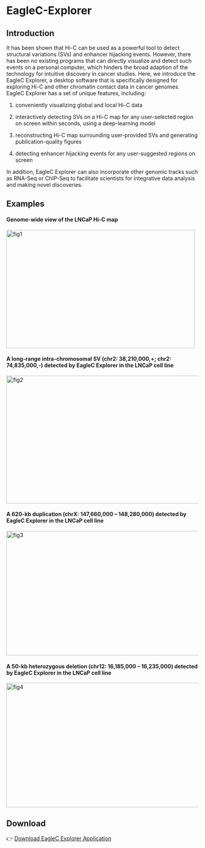 # EagleC-Explorer

## Introduction

It has been shown that Hi-C can be used as a powerful tool to detect structural variations (SVs) and enhancer hijacking events. However, there has been no existing programs that can directly visualize and detect such events on a personal computer, which hinders the broad adaption of the technology for intuitive discovery in cancer studies. Here, we introduce the EagleC Explorer, a desktop software that is specifically designed for exploring Hi-C and other chromatin contact data in cancer genomes. EagleC Explorer has a set of unique features, including:

1) conveniently visualizing global and local Hi-C data

2) interactively detecting SVs on a Hi-C map for any user-selected region on screen within seconds, using a deep-learning model

3) reconstructing Hi-C map surrounding user-provided SVs and generating publication-quality figures

4) detecting enhancer hijacking events for any user-suggested regions on screen

In addition, EagleC Explorer can also incorporate other genomic tracks such as RNA-Seq or ChIP-Seq to facilitate scientists for integrative data analysis and making novel discoveries.

## Examples

#### Genome-wide view of the LNCaP Hi-C map
<img width="494" height="310" alt="fig1" src="https://github.com/user-attachments/assets/39952911-9b03-40d5-ab6b-aa28270d3e56" />

#### A long-range intra-chromosomal SV (chr2: 38,210,000,+; chr2: 74,835,000,-) detected by EagleC Explorer in the LNCaP cell line
<img width="529" height="335" alt="fig2" src="https://github.com/user-attachments/assets/40578d89-ebc4-4d28-ac60-69746f9254f0" />

#### A 620-kb duplication (chrX: 147,660,000 – 148,280,000) detected by EagleC Explorer in the LNCaP cell line
<img width="531" height="326" alt="fig3" src="https://github.com/user-attachments/assets/3a9ace74-0ff2-4e48-addf-e7416c96be96" />

#### A 50-kb heterozygous deletion (chr12: 16,185,000 – 16,235,000) detected by EagleC Explorer in the LNCaP cell line
<img width="530" height="326" alt="fig4" src="https://github.com/user-attachments/assets/9b8294c5-d0c2-4b81-a0e0-200089b6eb34" />

## Download
👉 [Download EagleC Explorer Application](https://3dgenome.fsm.northwestern.edu/eagleC/explorer/)
